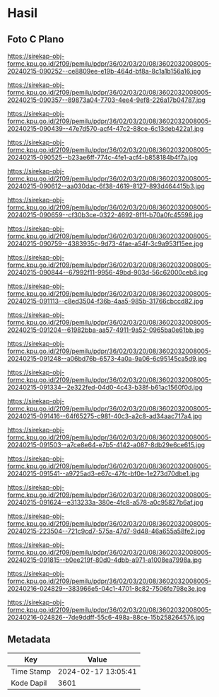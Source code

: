 # Hasil

## Foto C Plano

https://sirekap-obj-formc.kpu.go.id/2f09/pemilu/pdpr/36/02/03/20/08/3602032008005-20240215-090252--ce8809ee-e19b-464d-bf8a-8c1a1b156a16.jpg

https://sirekap-obj-formc.kpu.go.id/2f09/pemilu/pdpr/36/02/03/20/08/3602032008005-20240215-090357--89873a04-7703-4ee4-9ef8-226a17b04787.jpg

https://sirekap-obj-formc.kpu.go.id/2f09/pemilu/pdpr/36/02/03/20/08/3602032008005-20240215-090439--47e7d570-acf4-47c2-88ce-6c13deb422a1.jpg

https://sirekap-obj-formc.kpu.go.id/2f09/pemilu/pdpr/36/02/03/20/08/3602032008005-20240215-090525--b23ae6ff-774c-4fe1-acf4-b858184b4f7a.jpg

https://sirekap-obj-formc.kpu.go.id/2f09/pemilu/pdpr/36/02/03/20/08/3602032008005-20240215-090612--aa030dac-6f38-4619-8127-893d464415b3.jpg

https://sirekap-obj-formc.kpu.go.id/2f09/pemilu/pdpr/36/02/03/20/08/3602032008005-20240215-090659--cf30b3ce-0322-4692-8f1f-b70a0fc45598.jpg

https://sirekap-obj-formc.kpu.go.id/2f09/pemilu/pdpr/36/02/03/20/08/3602032008005-20240215-090759--4383935c-9d73-4fae-a54f-3c9a953f15ee.jpg

https://sirekap-obj-formc.kpu.go.id/2f09/pemilu/pdpr/36/02/03/20/08/3602032008005-20240215-090844--67992f11-9956-49bd-903d-56c62000ceb8.jpg

https://sirekap-obj-formc.kpu.go.id/2f09/pemilu/pdpr/36/02/03/20/08/3602032008005-20240215-091113--c8ed3504-f36b-4aa5-985b-31766cbccd82.jpg

https://sirekap-obj-formc.kpu.go.id/2f09/pemilu/pdpr/36/02/03/20/08/3602032008005-20240215-091204--61982bba-aa57-4911-9a52-0965ba0e61bb.jpg

https://sirekap-obj-formc.kpu.go.id/2f09/pemilu/pdpr/36/02/03/20/08/3602032008005-20240215-091248--a06bd76b-6573-4a0a-9a06-6c95145ca5d9.jpg

https://sirekap-obj-formc.kpu.go.id/2f09/pemilu/pdpr/36/02/03/20/08/3602032008005-20240215-091334--2e322fed-04d0-4c43-b38f-b61ac1560f0d.jpg

https://sirekap-obj-formc.kpu.go.id/2f09/pemilu/pdpr/36/02/03/20/08/3602032008005-20240215-091416--64f65275-c981-40c3-a2c8-ad34aac717a4.jpg

https://sirekap-obj-formc.kpu.go.id/2f09/pemilu/pdpr/36/02/03/20/08/3602032008005-20240215-091503--a7ce8e64-e7b5-4142-a087-8db29e6ce615.jpg

https://sirekap-obj-formc.kpu.go.id/2f09/pemilu/pdpr/36/02/03/20/08/3602032008005-20240215-091541--a9725ad3-e67c-47fc-bf0e-1e273d70dbe1.jpg

https://sirekap-obj-formc.kpu.go.id/2f09/pemilu/pdpr/36/02/03/20/08/3602032008005-20240215-091624--e313233a-380e-4fc8-a578-a0c95827b6af.jpg

https://sirekap-obj-formc.kpu.go.id/2f09/pemilu/pdpr/36/02/03/20/08/3602032008005-20240215-223504--721c9cd7-575a-47d7-9d48-46a655a58fe2.jpg

https://sirekap-obj-formc.kpu.go.id/2f09/pemilu/pdpr/36/02/03/20/08/3602032008005-20240215-091815--b0ee219f-80d0-4dbb-a971-a1008ea7998a.jpg

https://sirekap-obj-formc.kpu.go.id/2f09/pemilu/pdpr/36/02/03/20/08/3602032008005-20240216-024829--383966e5-04c1-4701-8c82-7506fe798e3e.jpg

https://sirekap-obj-formc.kpu.go.id/2f09/pemilu/pdpr/36/02/03/20/08/3602032008005-20240216-024826--7de9ddff-55c6-498a-88ce-15b258264576.jpg


## Metadata

| Key        | Value               |
| ---------- | ------------------- |
| Time Stamp | 2024-02-17 13:05:41 |
| Kode Dapil | 3601                |



